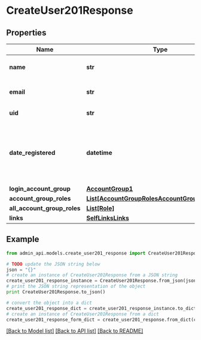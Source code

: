 # CreateUser201Response


## Properties
Name | Type | Description | Notes
------------ | ------------- | ------------- | -------------
**name** | **str** | User&#39;s display name. | [optional] 
**email** | **str** | User&#39;s email address. | [optional] 
**uid** | **str** | Unique ID of the user. | [optional] 
**date_registered** | **datetime** | UTC date the user registered their account (ISO date-time format). | [optional] 
**login_account_group** | [**AccountGroup1**](AccountGroup1.md) |  | [optional] 
**account_group_roles** | [**List[AccountGroupRolesAccountGroupRolesInner]**](AccountGroupRolesAccountGroupRolesInner.md) |  | [optional] 
**all_account_group_roles** | [**List[Role]**](Role.md) |  | [optional] 
**links** | [**SelfLinksLinks**](SelfLinksLinks.md) |  | [optional] 

## Example

```python
from admin_api.models.create_user201_response import CreateUser201Response

# TODO update the JSON string below
json = "{}"
# create an instance of CreateUser201Response from a JSON string
create_user201_response_instance = CreateUser201Response.from_json(json)
# print the JSON string representation of the object
print CreateUser201Response.to_json()

# convert the object into a dict
create_user201_response_dict = create_user201_response_instance.to_dict()
# create an instance of CreateUser201Response from a dict
create_user201_response_form_dict = create_user201_response.from_dict(create_user201_response_dict)
```
[[Back to Model list]](../README.md#documentation-for-models) [[Back to API list]](../README.md#documentation-for-api-endpoints) [[Back to README]](../README.md)


